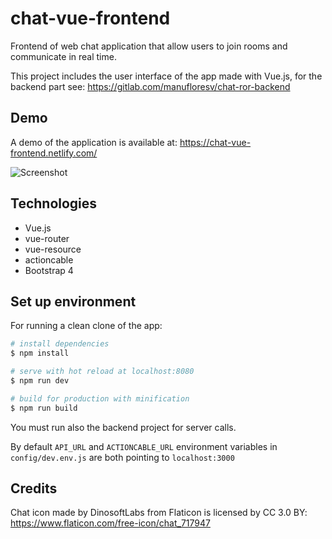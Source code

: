# chat-vue-frontend

Frontend of web chat application that allow users to join rooms and communicate in real time.

This project includes the user interface of the app made with Vue.js, for the backend part see: https://gitlab.com/manufloresv/chat-ror-backend

## Demo

A demo of the application is available at: https://chat-vue-frontend.netlify.com/

![Screenshot](https://i.imgur.com/8st8SOS.png)

## Technologies

* Vue.js
* vue-router
* vue-resource
* actioncable
* Bootstrap 4

## Set up environment

For running a clean clone of the app:

``` bash
# install dependencies
$ npm install

# serve with hot reload at localhost:8080
$ npm run dev

# build for production with minification
$ npm run build

```
You must run also the backend project for server calls.

By default `API_URL` and `ACTIONCABLE_URL` environment variables in `config/dev.env.js` are both pointing to `localhost:3000`

## Credits

Chat icon made by DinosoftLabs from Flaticon is licensed by CC 3.0 BY: https://www.flaticon.com/free-icon/chat_717947
